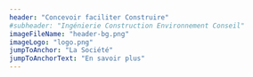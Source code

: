```yaml
---
header: "Concevoir faciliter Construire"
#subheader: "Ingénierie Construction Environnement Conseil"
imageFileName: "header-bg.png"
imageLogo: "logo.png"
jumpToAnchor: "La Société"
jumpToAnchorText: "En savoir plus"
---
```

